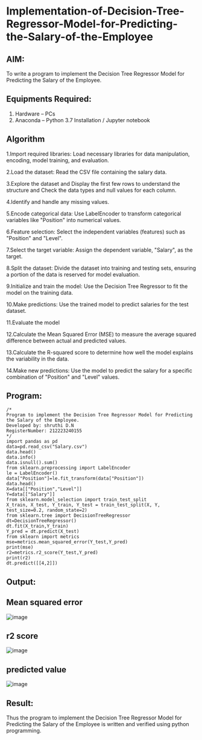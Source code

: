 # Implementation-of-Decision-Tree-Regressor-Model-for-Predicting-the-Salary-of-the-Employee

## AIM:
To write a program to implement the Decision Tree Regressor Model for Predicting the Salary of the Employee.

## Equipments Required:
1. Hardware – PCs
2. Anaconda – Python 3.7 Installation / Jupyter notebook

## Algorithm

1.Import required libraries: Load necessary libraries for data manipulation, encoding, model training, and evaluation.

2.Load the dataset: Read the CSV file containing the salary data.

3.Explore the dataset and Display the first few rows to understand the structure and Check the data types and null values for each column.

4.Identify and handle any missing values.

5.Encode categorical data: Use LabelEncoder to transform categorical variables like "Position" into numerical values.

6.Feature selection: Select the independent variables (features) such as "Position" and "Level".

7.Select the target variable: Assign the dependent variable, "Salary", as the target.

8.Split the dataset: Divide the dataset into training and testing sets, ensuring a portion of the data is reserved for model evaluation.

9.Initialize and train the model: Use the Decision Tree Regressor to fit the model on the training data.

10.Make predictions: Use the trained model to predict salaries for the test dataset.

11.Evaluate the model 

12.Calculate the Mean Squared Error (MSE) to measure the average squared difference between actual and predicted values.

13.Calculate the R-squared score to determine how well the model explains the variability in the data.

14.Make new predictions: Use the model to predict the salary for a specific combination of "Position" and "Level" values.

## Program:
```
/*
Program to implement the Decision Tree Regressor Model for Predicting the Salary of the Employee.
Developed by: shruthi D.N
RegisterNumber: 212223240155  
*/
import pandas as pd
data=pd.read_csv("Salary.csv")
data.head()
data.info()
data.isnull().sum()
from sklearn.preprocessing import LabelEncoder
le = LabelEncoder()
data["Position"]=le.fit_transform(data["Position"])
data.head()
X=data[["Position","Level"]]
Y=data[["Salary"]]
from sklearn.model_selection import train_test_split
X_train, X_test, Y_train, Y_test = train_test_split(X, Y, test_size=0.2, random_state=2)
from sklearn.tree import DecisionTreeRegressor
dt=DecisionTreeRegressor()
dt.fit(X_train,Y_train)
Y_pred = dt.predict(X_test)
from sklearn import metrics
mse=metrics.mean_squared_error(Y_test,Y_pred)
print(mse)
r2=metrics.r2_score(Y_test,Y_pred)
print(r2)
dt.predict([[4,2]])
```

## Output:

## Mean squared error
![image](https://github.com/user-attachments/assets/c5b95cb0-3cef-4e8e-92a4-e04556ed9890)

## r2 score
![image](https://github.com/user-attachments/assets/941c1c2e-8f34-4939-afcb-f1771ff009e2)

## predicted value
![image](https://github.com/user-attachments/assets/d27d7128-8972-4b00-8a6b-2d4c0a776105)

## Result:
Thus the program to implement the Decision Tree Regressor Model for Predicting the Salary of the Employee is written and verified using python programming.
